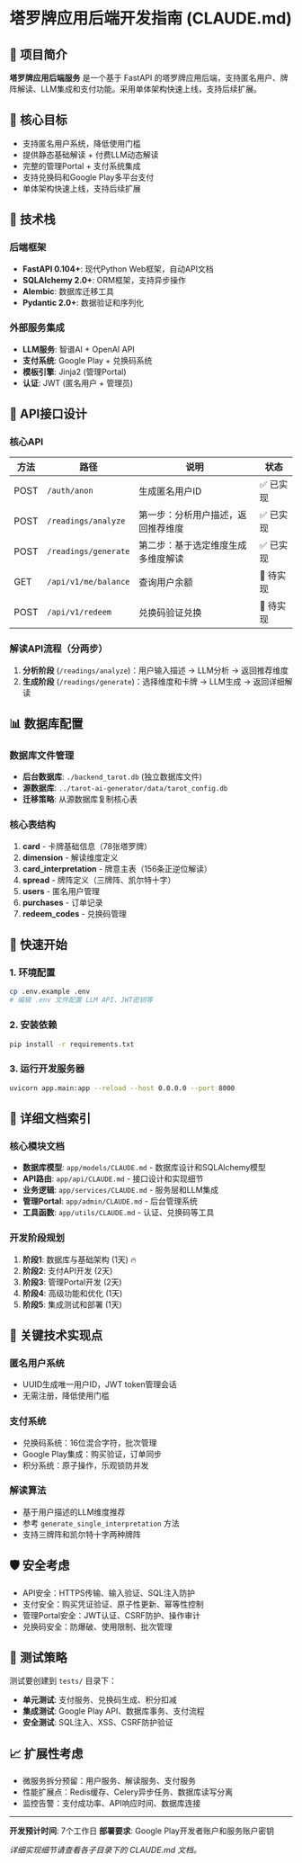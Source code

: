 # 塔罗牌应用后端开发指南 (CLAUDE.md)

## 📖 项目简介

**塔罗牌应用后端服务** 是一个基于 FastAPI 的塔罗牌应用后端，支持匿名用户、牌阵解读、LLM集成和支付功能。采用单体架构快速上线，支持后续扩展。

## 🎯 核心目标

- 支持匿名用户系统，降低使用门槛
- 提供静态基础解读 + 付费LLM动态解读
- 完整的管理Portal + 支付系统集成
- 支持兑换码和Google Play多平台支付
- 单体架构快速上线，支持后续扩展

## 🔧 技术栈

### 后端框架
- **FastAPI 0.104+**: 现代Python Web框架，自动API文档
- **SQLAlchemy 2.0+**: ORM框架，支持异步操作
- **Alembic**: 数据库迁移工具
- **Pydantic 2.0+**: 数据验证和序列化

### 外部服务集成
- **LLM服务**: 智谱AI + OpenAI API
- **支付系统**: Google Play + 兑换码系统
- **模板引擎**: Jinja2 (管理Portal)
- **认证**: JWT (匿名用户 + 管理员)

## 🔗 API接口设计

### 核心API

| 方法   | 路径                   | 说明                    | 状态 |
| ---- | -------------------- | --------------------- | --- |
| POST | `/auth/anon`         | 生成匿名用户ID              | ✅ 已实现 |
| POST | `/readings/analyze`  | 第一步：分析用户描述，返回推荐维度     | ✅ 已实现 |
| POST | `/readings/generate` | 第二步：基于选定维度生成多维度解读    | ✅ 已实现 |
| GET  | `/api/v1/me/balance` | 查询用户余额                | 🔄 待实现 |
| POST | `/api/v1/redeem`     | 兑换码验证兑换               | 🔄 待实现 |

### 解读API流程（分两步）
1. **分析阶段** (`/readings/analyze`)：用户输入描述 → LLM分析 → 返回推荐维度
2. **生成阶段** (`/readings/generate`)：选择维度和卡牌 → LLM生成 → 返回详细解读

## 📊 数据库配置

### 数据库文件管理
- **后台数据库**: `./backend_tarot.db` (独立数据库文件)
- **源数据库**: `../tarot-ai-generator/data/tarot_config.db`
- **迁移策略**: 从源数据库复制核心表

### 核心表结构
1. **card** - 卡牌基础信息（78张塔罗牌）
2. **dimension** - 解读维度定义
3. **card_interpretation** - 牌意主表（156条正逆位解读）
4. **spread** - 牌阵定义（三牌阵、凯尔特十字）
5. **users** - 匿名用户管理
6. **purchases** - 订单记录
7. **redeem_codes** - 兑换码管理

## 🚀 快速开始

### 1. 环境配置
```bash
cp .env.example .env
# 编辑 .env 文件配置 LLM API、JWT密钥等
```

### 2. 安装依赖
```bash
pip install -r requirements.txt
```

### 3. 运行开发服务器
```bash
uvicorn app.main:app --reload --host 0.0.0.0 --port 8000
```

## 📁 详细文档索引

### 核心模块文档
- **数据库模型**: `app/models/CLAUDE.md` - 数据库设计和SQLAlchemy模型
- **API路由**: `app/api/CLAUDE.md` - 接口设计和实现细节
- **业务逻辑**: `app/services/CLAUDE.md` - 服务层和LLM集成
- **管理Portal**: `app/admin/CLAUDE.md` - 后台管理系统
- **工具函数**: `app/utils/CLAUDE.md` - 认证、兑换码等工具

### 开发阶段规划
1. **阶段1**: 数据库与基础架构 (1天) 🔥
2. **阶段2**: 支付API开发 (2天)
3. **阶段3**: 管理Portal开发 (2天)
4. **阶段4**: 高级功能和优化 (1天)
5. **阶段5**: 集成测试和部署 (1天)

## 🔑 关键技术实现点

### 匿名用户系统
- UUID生成唯一用户ID，JWT token管理会话
- 无需注册，降低使用门槛

### 支付系统
- 兑换码系统：16位混合字符，批次管理
- Google Play集成：购买验证，订单同步
- 积分系统：原子操作，乐观锁防并发

### 解读算法
- 基于用户描述的LLM维度推荐
- 参考 `generate_single_interpretation` 方法
- 支持三牌阵和凯尔特十字两种牌阵

## 🛡️ 安全考虑

- API安全：HTTPS传输、输入验证、SQL注入防护
- 支付安全：购买凭证验证、原子性更新、幂等性控制
- 管理Portal安全：JWT认证、CSRF防护、操作审计
- 兑换码安全：防爆破、使用限制、批次管理

## 🧪 测试策略

测试要创建到 `tests/` 目录下：
- **单元测试**: 支付服务、兑换码生成、积分扣减
- **集成测试**: Google Play API、数据库事务、支付流程
- **安全测试**: SQL注入、XSS、CSRF防护验证

## 📈 扩展性考虑

- 微服务拆分预留：用户服务、解读服务、支付服务
- 性能扩展点：Redis缓存、Celery异步任务、数据库读写分离
- 监控告警：支付成功率、API响应时间、数据库连接

---

**开发预计时间**: 7个工作日
**部署要求**: Google Play开发者账户和服务账户密钥

*详细实现细节请查看各子目录下的 CLAUDE.md 文档。*